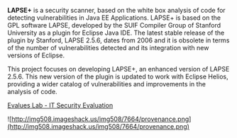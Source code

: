 **LAPSE+** is a security scanner, based on the white box analysis of code for detecting vulnerabilities in Java EE Applications. LAPSE+ is based on the GPL software LAPSE, developed by the SUIF Compiler Group of Stanford University as a plugin for Eclipse Java IDE. The latest stable release of the plugin by Stanford, LAPSE 2.5.6, dates from 2006 and it is obsolete in terms of the number of vulnerabilities detected and its integration with new versions of Eclipse.

This project focuses on developing LAPSE+, an enhanced version of LAPSE 2.5.6. This new version of the plugin is updated to work with Eclipse Helios, providing a wider catalog of vulnerabilities and improvements in the analysis of code.

[Evalues Lab - IT Security Evaluation](http://www.evalues.es/index.php/en.html)

![http://img508.imageshack.us/img508/7664/provenance.png](http://img508.imageshack.us/img508/7664/provenance.png)
